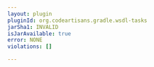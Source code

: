 ```yaml
---
layout: plugin
pluginId: org.codeartisans.gradle.wsdl-tasks
jarSha1: INVALID
isJarAvailable: true
error: NONE
violations: []

---
```


